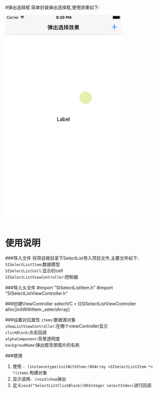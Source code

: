 #弹出选择框
简单封装弹出选择框,使用效果如下:  

![img](screenshot.gif)  

使用说明
========
###导入文件
将项目根目录下SelectList导入项目文件,主要文件如下:  
`SISelectListItem`:数据模型  
`SISelectListCell`:显示的cell  
`SISelectListViewController`:控制器   

###导入头文件
	#import "SISelectListItem.h"
	#import "SISelectListViewController.h"  


###创建ViewController
	selectVC = [[SISelectListViewController alloc]initWithItem:_selectArray]
	
###设置对应属性
`items`:数据源对象  
`showListViewController`:在哪个viewController显示  
`clickBlock`:点击回调  
`alphaComponent`:背景透明度  
`backgroudName`:弹出框背景图片的名称

###使用
1. 使用  `- (instancetype)initWithItem:(NSArray <SISelectListItem *> *)items`  构建对象
2. 显示调用`- (void)show`弹出
3. 定义`void(^SelectListClickBlock)(NSInteger selectIndex)`进行回调

